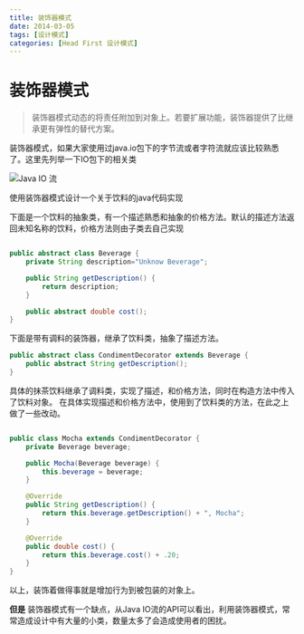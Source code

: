 ```yaml
---
title: 装饰器模式
date: 2014-03-05
tags: [设计模式]
categories: [Head First 设计模式]
---
```


# 装饰器模式
> 装饰器模式动态的将责任附加到对象上。若要扩展功能，装饰器提供了比继承更有弹性的替代方案。

装饰器模式，如果大家使用过java.io包下的字节流或者字符流就应该比较熟悉了。这里先列举一下IO包下的相关类

![Java IO 流](http://ww1.sinaimg.cn/large/818b7fe3gy1fibfoas258j20fz0gtaav.jpg)

使用装饰器模式设计一个关于饮料的java代码实现

下面是一个饮料的抽象类，有一个描述熟悉和抽象的价格方法。默认的描述方法返回未知名称的饮料，价格方法则由子类去自己实现
```java

public abstract class Beverage {
    private String description="Unknow Beverage";

    public String getDescription() {
        return description;
    }

    public abstract double cost();
}

```

下面是带有调料的装饰器，继承了饮料类，抽象了描述方法。

```java
public abstract class CondimentDecorator extends Beverage {
    public abstract String getDescription();
}

```
具体的抹茶饮料继承了调料类，实现了描述，和价格方法，同时在构造方法中传入了饮料对象。
在具体实现描述和价格方法中，使用到了饮料类的方法，在此之上做了一些改动。
```java

public class Mocha extends CondimentDecorator {
    private Beverage beverage;

    public Mocha(Beverage beverage) {
        this.beverage = beverage;
    }

    @Override
    public String getDescription() {
        return this.beverage.getDescription() + ", Mocha";
    }

    @Override
    public double cost() {
        return this.beverage.cost() + .20;
    }
}

```
以上，装饰着做得事就是增加行为到被包装的对象上。

**但是** 装饰器模式有一个缺点，从Java IO流的API可以看出，利用装饰器模式，常常造成设计中有大量的小类，数量太多了会造成使用者的困扰。